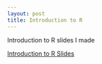 ```yaml
---
layout: post
title: Introduction to R
---
```


Introduction to R slides I made

[Introduction to R Slides](/files/IntroductionToR.pdf)
